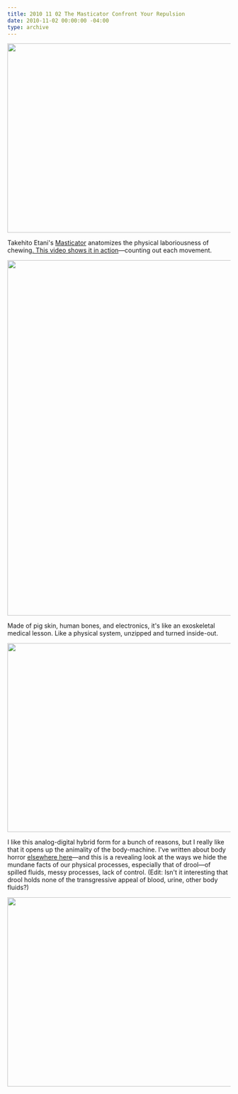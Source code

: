 ```yaml
---
title: 2010 11 02 The Masticator Confront Your Repulsion
date: 2010-11-02 00:00:00 -04:00
type: archive
---
```


<p><a href="http://ablersite.files.wordpress.com/2010/11/triptic3x2.jpg"><img class="alignnone size-full wp-image-4101" title="triptic3x2" src="{{ site.baseurl }}/uploads/triptic3x2.jpg" alt="" width="640" height="426" /></a></p>
<p>Takehito Etani's <a href="http://www.takehitoetani.com/masticator.html">Masticator</a> anatomizes the physical laboriousness of chewing<a href="http://www.takehitoetani.com/masti/masti_demo_web.mov">. This video shows it in action</a>—counting out each movement.</p>
<p><a href="http://ablersite.files.wordpress.com/2010/11/m1.jpg"><img class="alignnone size-full wp-image-4102" title="m1" src="{{ site.baseurl }}/uploads/m1.jpg" alt="" width="548" height="800" /></a></p>
<p>Made of pig skin, human bones, and electronics, it's like an exoskeletal medical lesson. Like a physical system, unzipped and turned inside-out.</p>
<p><a href="http://ablersite.files.wordpress.com/2010/11/box.jpg"><img class="alignnone size-full wp-image-4103" title="box" src="{{ site.baseurl }}/uploads/box.jpg" alt="" width="640" height="425" /></a></p>
<p>I like this analog-digital hybrid form for a bunch of reasons, but I really like that it opens up the animality of the body-machine. I've written about body horror <a href="http://www.ablersite.org/2010/09/but-he-does-like-robo-cop/">elsewhere here</a>—and this is a revealing look at the ways we hide the mundane facts of our physical processes, especially that of drool—of spilled fluids, messy processes, lack of control. (Edit: Isn't it interesting that drool holds none of the transgressive appeal of blood, urine, other body fluids?)</p>
<p><a href="http://ablersite.files.wordpress.com/2010/11/attack.jpg"><img class="alignnone size-full wp-image-4104" title="attack" src="{{ site.baseurl }}/uploads/attack.jpg" alt="" width="640" height="426" /></a></p>
